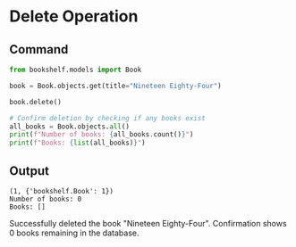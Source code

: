 # Delete Operation

## Command
```python
from bookshelf.models import Book

book = Book.objects.get(title="Nineteen Eighty-Four")

book.delete()

# Confirm deletion by checking if any books exist
all_books = Book.objects.all()
print(f"Number of books: {all_books.count()}")
print(f"Books: {list(all_books)}")
```

## Output
```
(1, {'bookshelf.Book': 1})
Number of books: 0
Books: []
```

Successfully deleted the book "Nineteen Eighty-Four". Confirmation shows 0 books remaining in the database.